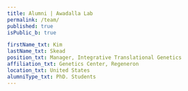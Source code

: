 ```yaml
---
title: Alumni | Awadalla Lab
permalink: /team/
published: true
isPublic_b: true

firstName_txt: Kim
lastName_txt: Skead
position_txt: Manager, Integrative Translational Genetics
affiliation_txt: Genetics Center, Regeneron
location_txt: United States
alumniType_txt: PhD. Students
---
```

